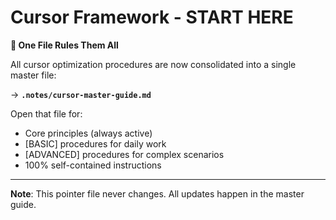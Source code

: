 # Cursor Framework - START HERE

**🎯 One File Rules Them All**

All cursor optimization procedures are now consolidated into a single master file:

→ **`.notes/cursor-master-guide.md`**

Open that file for:
- Core principles (always active)
- [BASIC] procedures for daily work
- [ADVANCED] procedures for complex scenarios
- 100% self-contained instructions

---

**Note**: This pointer file never changes. All updates happen in the master guide. 
